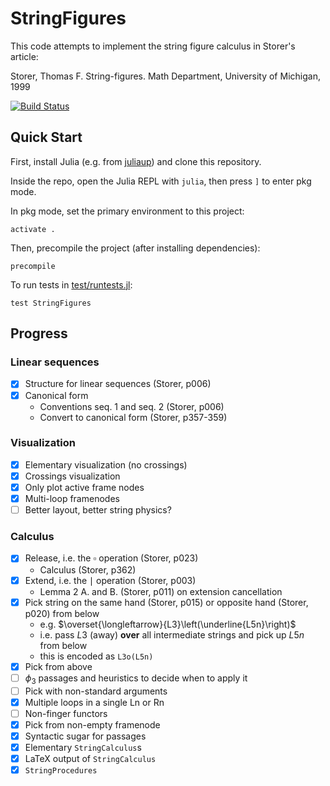 # StringFigures

This code attempts to implement the string figure calculus in Storer's article:

Storer, Thomas F. String-figures. Math Department, University of Michigan, 1999

[![Build Status](https://github.com/abraunst/StringFigures.jl/actions/workflows/CI.yml/badge.svg?branch=main)](https://github.com/abraunst/StringFigures.jl/actions/workflows/CI.yml?query=branch%3Amain)

## Quick Start

First, install Julia (e.g. from [juliaup](https://github.com/JuliaLang/juliaup)) and clone this repository.

Inside the repo, open the Julia REPL with `julia`, then press `]` to enter pkg mode.

In pkg mode, set the primary environment to this project:

```
activate .
```

Then, precompile the project (after installing dependencies):

```
precompile
```

To run tests in [test/runtests.jl](./test/runtests.jl):

```
test StringFigures
```


## Progress

### Linear sequences

- [x] Structure for linear sequences (Storer, p006)
- [x] Canonical form
  - Conventions seq. 1 and seq. 2 (Storer, p006)
  - Convert to canonical form (Storer, p357-359)

### Visualization

- [x] Elementary visualization (no crossings)
- [x] Crossings visualization
- [x] Only plot active frame nodes
- [x] Multi-loop framenodes
- [ ] Better layout, better string physics?

### Calculus

- [x] Release, i.e. the $\square$ operation (Storer, p023)
  - Calculus (Storer, p362)
- [x] Extend, i.e. the $\mid$ operation (Storer, p003)
  - Lemma 2 A. and B. (Storer, p011) on extension cancellation
- [x] Pick string on the same hand (Storer, p015) or opposite hand (Storer, p020) from below
  - e.g. $\overset{\longleftarrow}{L3}\left(\underline{L5n}\right)$
  - i.e. pass $L3$ (away) **over** all intermediate strings and pick up $L5n$ from below
  - this is encoded as `L3o(L5n)`
- [X] Pick from above
- [ ] $\phi_3$ passages and heuristics to decide when to apply it
- [ ] Pick with non-standard arguments
- [x] Multiple loops in a single Ln or Rn
- [ ] Non-finger functors
- [x] Pick from non-empty framenode
- [x] Syntactic sugar for passages
- [x] Elementary `StringCalculus`s
- [x] LaTeX output of `StringCalculus`
- [x] `StringProcedures`
